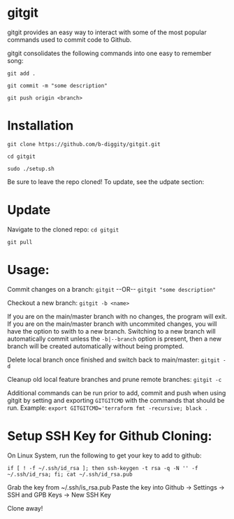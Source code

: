 # gitgit

gitgit provides an easy way to interact with some of the most popular commands used to commit code to Github.

gitgit consolidates the following commands into one easy to remember song:

`git add .`

`git commit -m "some description"`

`git push origin <branch>`

# Installation
`git clone https://github.com/b-diggity/gitgit.git`

`cd gitgit`

`sudo ./setup.sh`

Be sure to leave the repo cloned!  To update, see the udpate section:

# Update
Navigate to the cloned repo: `cd gitgit`

`git pull`

# Usage:
Commit changes on a branch:
`gitgit` --OR-- `gitgit "some description"`

Checkout a new branch:
`gitgit -b <name>`

If you are on the main/master branch with no changes, the program will exit.
If you are on the main/master branch with uncommited changes, you will have the option to swith to a new branch.  Switching to a new branch will automatically commit unless the `-b|--branch` option is present, then a new branch will be created automatically without being prompted.

Delete local branch once finished and switch back to main/master:
`gitgit -d`

Cleanup old local feature branches and prune remote branches:
`gitgit -c`

Additional commands can be run prior to add, commit and push when using gitgit by setting and exporting `GITGITCMD` with the commands that should be run.  Example: `export GITGITCMD='terraform fmt -recursive; black .`

# Setup SSH Key for Github Cloning:
On Linux System, run the following to get your key to add to github:

`if [ ! -f ~/.ssh/id_rsa ]; then ssh-keygen -t rsa -q -N '' -f ~/.ssh/id_rsa; fi; cat ~/.ssh/id_rsa.pub`

Grab the key from ~/.ssh/is_rsa.pub
Paste the key into Github -> Settings -> SSH and GPB Keys -> New SSH Key

Clone away!
